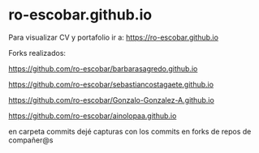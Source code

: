 # ro-escobar.github.io

Para visualizar CV y portafolio ir a: https://ro-escobar.github.io

Forks realizados:

https://github.com/ro-escobar/barbarasagredo.github.io

https://github.com/ro-escobar/sebastiancostagaete.github.io

https://github.com/ro-escobar/Gonzalo-Gonzalez-A.github.io

https://github.com/ro-escobar/ainolopaa.github.io


en carpeta commits dejé capturas con los commits en forks de repos de compañer@s